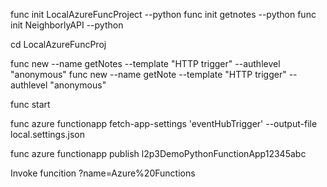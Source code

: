 func init LocalAzureFuncProject --python
func init getnotes --python
func init NeighborlyAPI --python

cd LocalAzureFuncProj

func new --name getNotes --template "HTTP trigger" --authlevel "anonymous"
func new --name getNote --template "HTTP trigger" --authlevel "anonymous"

func start

func azure functionapp fetch-app-settings 'eventHubTrigger' --output-file local.settings.json

func azure functionapp publish l2p3DemoPythonFunctionApp12345abc

Invoke funcition 
?name=Azure%20Functions

